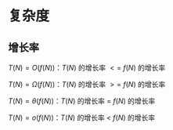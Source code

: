 # 复杂度

## 增长率

$T(N)=O(f(N))$：$T(N)$ 的增长率 $<=$ $f(N)$ 的增长率 

$T(N)=\Omega(f(N))$：$T(N)$ 的增长率 $>=$ $f(N)$ 的增长率 

$T(N)=\theta(f(N))$：$T(N)$ 的增长率 $=$ $f(N)$ 的增长率 

$T(N)=o(f(N))$：$T(N)$ 的增长率 $<$ $f(N)$ 的增长率 

